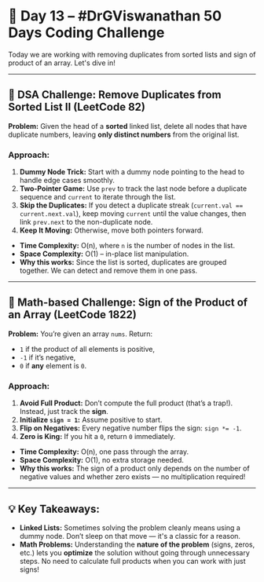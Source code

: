 # 🚀 Day 13 – #DrGViswanathan 50 Days Coding Challenge

Today we are working with removing duplicates from sorted lists and sign of product of an array. Let's dive in!

---

## 💫 DSA Challenge: Remove Duplicates from Sorted List II (LeetCode 82)

**Problem:** Given the head of a **sorted** linked list, delete all nodes that have duplicate numbers, leaving **only distinct numbers** from the original list.

### Approach:
1. **Dummy Node Trick:** Start with a dummy node pointing to the head to handle edge cases smoothly.
2. **Two-Pointer Game:** Use `prev` to track the last node before a duplicate sequence and `current` to iterate through the list.
3. **Skip the Duplicates:** If you detect a duplicate streak (`current.val == current.next.val`), keep moving `current` until the value changes, then link `prev.next` to the non-duplicate node.
4. **Keep It Moving:** Otherwise, move both pointers forward.

- **Time Complexity:** O(n), where `n` is the number of nodes in the list.  
- **Space Complexity:** O(1) – in-place list manipulation.  
- **Why this works:** Since the list is sorted, duplicates are grouped together. We can detect and remove them in one pass.

---

## 💫 Math-based Challenge: Sign of the Product of an Array (LeetCode 1822)

**Problem:** You’re given an array `nums`. Return:
- `1` if the product of all elements is positive,
- `-1` if it’s negative,
- `0` if **any** element is `0`.

### Approach:
1. **Avoid Full Product:** Don’t compute the full product (that’s a trap!). Instead, just track the **sign**.
2. **Initialize `sign = 1`:** Assume positive to start.
3. **Flip on Negatives:** Every negative number flips the sign: `sign *= -1`.
4. **Zero is King:** If you hit a `0`, return `0` immediately.

- **Time Complexity:** O(n), one pass through the array.  
- **Space Complexity:** O(1), no extra storage needed.  
- **Why this works:** The sign of a product only depends on the number of negative values and whether zero exists — no multiplication required!

---

## 💡 Key Takeaways:
- **Linked Lists:** Sometimes solving the problem cleanly means using a dummy node. Don’t sleep on that move — it's a classic for a reason.
- **Math Problems:** Understanding the **nature of the problem** (signs, zeros, etc.) lets you **optimize** the solution without going through unnecessary steps. No need to calculate full products when you can work with just signs!

